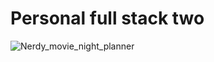 ﻿# Personal full stack two
![Nerdy_movie_night_planner](https://user-images.githubusercontent.com/23227549/201443065-cc6742ad-313a-4abf-a8fe-3bebca542976.png)
